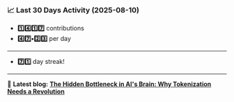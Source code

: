 <!--START_STATS-->
### 📈 Last 30 Days Activity (2025-08-10)  
- **1️⃣4️⃣1️⃣7️⃣** contributions  
- **4️⃣7️⃣•2️⃣3️⃣** per day
---
- **7️⃣1️⃣** day streak!
---
📝 **Latest blog:** [**The Hidden Bottleneck in AI's Brain: Why Tokenization Needs a Revolution**](https://andriak.com/blog/tokenization-revolution)
<!--END_STATS-->
